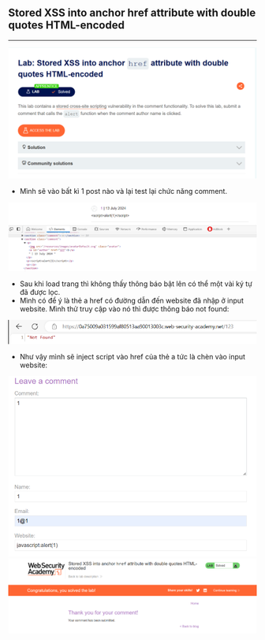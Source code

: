 ## Stored XSS into anchor href attribute with double quotes HTML-encoded
***
![](../images/8-1.png)

+ Mình sẽ vào bất kì 1 post nào và lại test lại chức năng comment.

![](../images/8-2.png)

+ Sau khi load trang thì không thấy thông báo bật lên có thể một vài ký tự đã được lọc.
+ Mình có để ý là thẻ a href có đường dẫn đến website đã nhập ở input website. Mình thử truy cập vào nó thì được thông báo not found:

![](../images/8-3.png)

+ Như vậy mình sẽ inject script vào href của thẻ a tức là chèn vào input website:

![](../images/8-4.png)
![](../images/8-5.png)

